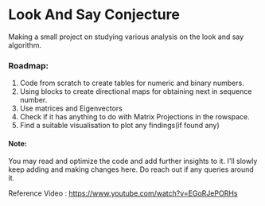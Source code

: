# Look And Say Conjecture

Making a small project on studying various analysis on the look and say
algorithm.

### Roadmap:
1. Code from scratch to create tables for numeric and binary numbers.
2. Using blocks to create directional maps for obtaining next in sequence number. 
3. Use matrices and Eigenvectors 
4. Check if it has anything to do with Matrix Projections in the rowspace.
4. Find a suitable visualisation to plot any findings(if found any)

#### Note: 
You may read and optimize the code and add further insights to it.
I'll slowly keep adding and making changes here.
Do reach out if any queries around it.

Reference Video : https://www.youtube.com/watch?v=EGoRJePORHs